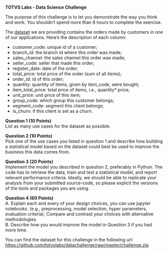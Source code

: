 <b>TOTVS Labs - Data Science Challenge</b>

The purpose of this challenge is to let you demonstrate the way you think and work. You shouldn’t spend more than 8 hours to complete the exercise.

The [dataset](https://github.com/totvslabs/datachallenge/raw/master/challenge.zip) we are providing contains the orders made by customers in one of our applications. Here’s the description of each column:

* customer_code: unique id of a customer;
* branch_id: the branch id where this order was made;
* sales_channel: the sales channel this order was made;
* seller_code: seller that made this order;
* register_date: date of the order;
* total_price: total price of the order (sum of all items);
* order_id: id of this order;
* quantity: quantity of items, given by item_code, were bought;
* item_total_price: total price of items, i.e., quantity* price;
* unit_price: unit price of this item;
* group_code: which group this customer belongs;
* segment_code: segment this client belongs;
* is_churn: if this client is set as a churn.

<b>Question 1 (10 Points)</b>
<br>List as many use cases for the dataset as possible.

<b>Question 2 (10 Points)</b>
<br>Pick one of the use cases you listed in question 1 and describe how building a statistical model based on the dataset could best be used to improve the business this data comes from.

<b>Question 3 (20 Points)</b>
<br>Implement the model you described in question 2, preferably in Python. The code has to retrieve the data, train and test a statistical model, and report relevant performance criteria. 
Ideally, we should be able to replicate your analysis from your submitted source-code, so please explicit the versions of the tools and packages you are using.

<b>Question 4 (60 Points)</b>
<br>A. Explain each and every of your design choices, you can use jupyter notebooks. (e.g., preprocessing, model selection, hyper parameters, evaluation criteria). Compare and contrast your choices with alternative methodologies. 
<br>B. Describe how you would improve the model in Question 3 if you had more time.

You can find the dataset for this challenge in the following url:
https://github.com/totvslabs/datachallenge/raw/master/challenge.zip
